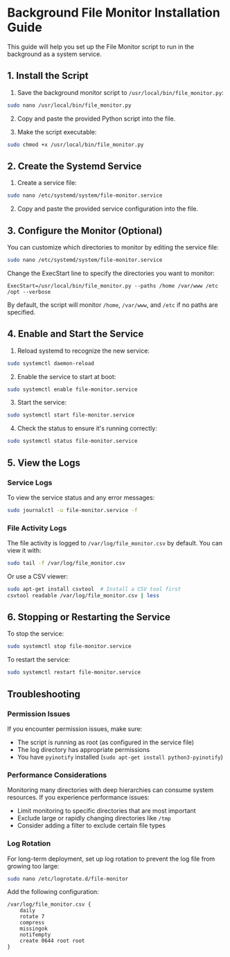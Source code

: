 # Background File Monitor Installation Guide

This guide will help you set up the File Monitor script to run in the background as a system service.

## 1. Install the Script

1. Save the background monitor script to `/usr/local/bin/file_monitor.py`:

```bash
sudo nano /usr/local/bin/file_monitor.py
```

2. Copy and paste the provided Python script into the file.

3. Make the script executable:

```bash
sudo chmod +x /usr/local/bin/file_monitor.py
```

## 2. Create the Systemd Service

1. Create a service file:

```bash
sudo nano /etc/systemd/system/file-monitor.service
```

2. Copy and paste the provided service configuration into the file.

## 3. Configure the Monitor (Optional)

You can customize which directories to monitor by editing the service file:

```bash
sudo nano /etc/systemd/system/file-monitor.service
```

Change the ExecStart line to specify the directories you want to monitor:

```
ExecStart=/usr/local/bin/file_monitor.py --paths /home /var/www /etc /opt --verbose
```

By default, the script will monitor `/home`, `/var/www`, and `/etc` if no paths are specified.

## 4. Enable and Start the Service

1. Reload systemd to recognize the new service:

```bash
sudo systemctl daemon-reload
```

2. Enable the service to start at boot:

```bash
sudo systemctl enable file-monitor.service
```

3. Start the service:

```bash
sudo systemctl start file-monitor.service
```

4. Check the status to ensure it's running correctly:

```bash
sudo systemctl status file-monitor.service
```

## 5. View the Logs

### Service Logs

To view the service status and any error messages:

```bash
sudo journalctl -u file-monitor.service -f
```

### File Activity Logs

The file activity is logged to `/var/log/file_monitor.csv` by default. You can view it with:

```bash
sudo tail -f /var/log/file_monitor.csv
```

Or use a CSV viewer:

```bash
sudo apt-get install csvtool  # Install a CSV tool first
csvtool readable /var/log/file_monitor.csv | less
```

## 6. Stopping or Restarting the Service

To stop the service:

```bash
sudo systemctl stop file-monitor.service
```

To restart the service:

```bash
sudo systemctl restart file-monitor.service
```

## Troubleshooting

### Permission Issues

If you encounter permission issues, make sure:
- The script is running as root (as configured in the service file)
- The log directory has appropriate permissions
- You have `pyinotify` installed (`sudo apt-get install python3-pyinotify`)

### Performance Considerations

Monitoring many directories with deep hierarchies can consume system resources. If you experience performance issues:
- Limit monitoring to specific directories that are most important
- Exclude large or rapidly changing directories like `/tmp`
- Consider adding a filter to exclude certain file types

### Log Rotation

For long-term deployment, set up log rotation to prevent the log file from growing too large:

```bash
sudo nano /etc/logrotate.d/file-monitor
```

Add the following configuration:

```
/var/log/file_monitor.csv {
    daily
    rotate 7
    compress
    missingok
    notifempty
    create 0644 root root
}
```
